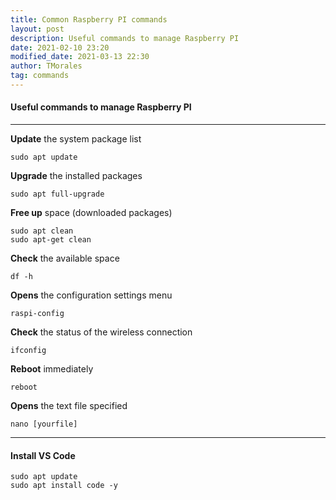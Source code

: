 ```yaml
---
title: Common Raspberry PI commands
layout: post
description: Useful commands to manage Raspberry PI
date: 2021-02-10 23:20
modified_date: 2021-03-13 22:30
author: TMorales
tag: commands
---
```

#### Useful commands to manage Raspberry PI
---
**Update** the system package list
```
sudo apt update
```
**Upgrade** the installed packages
```
sudo apt full-upgrade
```
**Free up** space (downloaded packages)
```
sudo apt clean
sudo apt-get clean
```
**Check** the available space
```
df -h
```
**Opens** the configuration settings menu
```
raspi-config
```
**Check** the status of the wireless connection
```
ifconfig
```
**Reboot** immediately
```
reboot
```
**Opens** the text file specified
```
nano [yourfile]
```
---
#### Install VS Code
```
sudo apt update
sudo apt install code -y
```
